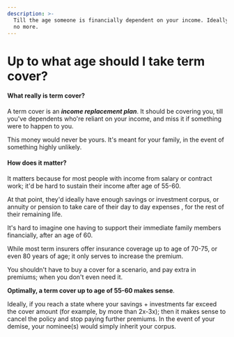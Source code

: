 ```yaml
---
description: >-
  Till the age someone is financially dependent on your income. Ideally 60-65,
  no more.
---
```


# Up to what age should I take term cover?

#### What really is term cover?

A term cover is an _**income replacement plan**_. It should be covering you, till you've dependents who're reliant on your income, and miss it if something were to happen to you.

This money would never be yours. It's meant for your family, in the event of something highly unlikely.

#### How does it matter?

It matters because for most people with income from salary or contract work; it'd be hard to sustain their income after age of 55-60.

At that point, they'd ideally have enough savings or investment corpus, or annuity or pension to take care of their day to day expenses , for the rest of their remaining life.

It's hard to imagine one having to support their immediate family members financially, after an age of 60.

While most term insurers offer insurance coverage up to age of 70-75, or even 80 years of age; it only serves to increase the premium.

You shouldn't have to buy a cover for a scenario, and pay extra in premiums; when you don't even need it.

**Optimally, a term cover up to age of 55-60 makes sense**.

Ideally, if you reach a state where your savings + investments far exceed the cover amount \(for example, by more than 2x-3x\); then it makes sense to cancel the policy and stop paying further premiums. In the event of your demise, your nominee\(s\) would simply inherit your corpus.



